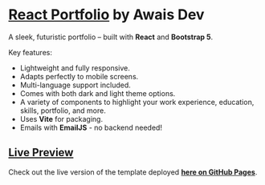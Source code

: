 
# [React Portfolio](https://v0-my-portfolio-18ypqupqxbb-git-master-awaisdev2s-projects.vercel.app/) by Awais Dev

A sleek, futuristic portfolio – built with **React** and **Bootstrap 5**.

Key features:
- Lightweight and fully responsive.
- Adapts perfectly to mobile screens.
- Multi-language support included.
- Comes with both dark and light theme options.
- A variety of components to highlight your work experience, education, skills, portfolio, and more.
- Uses **Vite** for packaging.
- Emails with **EmailJS** - no backend needed!

## [Live Preview](https://v0-my-portfolio-18ypqupqxbb-git-master-awaisdev2s-projects.vercel.app/)

Check out the live version of the template deployed **[here on GitHub Pages](https://v0-my-portfolio-18ypqupqxbb-git-master-awaisdev2s-projects.vercel.app/)**.
